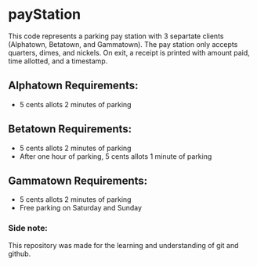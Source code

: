 # payStation

This code represents a parking pay station with 3 separtate clients (Alphatown, Betatown, and Gammatown). The pay station only 
accepts quarters, dimes, and nickels. On exit, a receipt is printed with amount paid, time allotted, and a timestamp.  

## Alphatown Requirements:
- 5 cents allots 2 minutes of parking

## Betatown Requirements:
- 5 cents allots 2 minutes of parking
- After one hour of parking, 5 cents allots 1 minute of parking

## Gammatown Requirements:
- 5 cents allots 2 minutes of parking
- Free parking on Saturday and Sunday

### Side note:
This repository was made for the learning and understanding of git and github.
